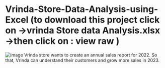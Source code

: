 # Vrinda-Store-Data-Analysis-using-Excel (to download this project click on ->vrinda Store data Analysis.xlsx ->then click on : view raw )
![image](https://github.com/user-attachments/assets/7c6ddce0-a927-4f8c-91da-72a006abcd39)
Vrinda store wants to create an annual sales report for 2022. So that, Vrinda can understand their customers and grow more sales in 2023.
